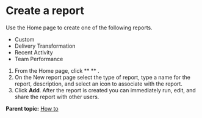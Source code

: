 # Create a report

Use the Home page to create one of the following reports.

-   Custom
-   Delivery Transformation
-   Recent Activity
-   Team Performance

1.   From the Home page, click ** ** . 
2.   On the New report page select the type of report, type a name for the report, description, and select an icon to associate with the report. 
3.   Click **Add**. After the report is created you can immediately run, edit, and share the report with other users.

**Parent topic:** [How to](../../com.uvelocity.doc/topics/c_node_howto.md)

